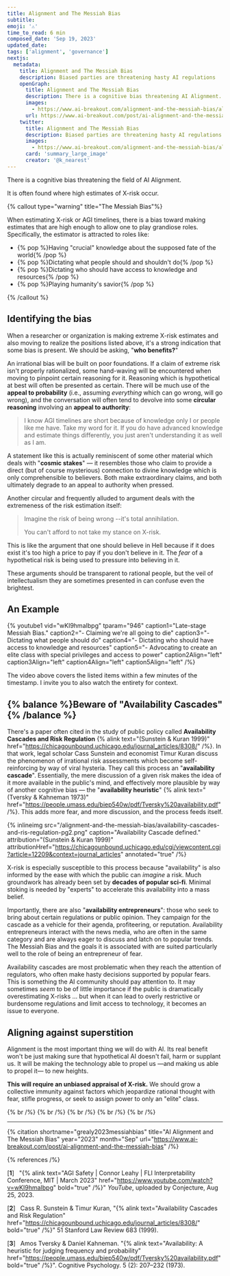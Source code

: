 ```yaml
---
title: Alignment and The Messiah Bias
subtitle:
emoji: '⚠️'
time_to_read: 6 min
composed_date: 'Sep 19, 2023'
updated_date:
tags: ['alignment', 'governance']
nextjs:
  metadata:
    title: Alignment and The Messiah Bias
    description: Biased parties are threatening hasty AI regulations
    openGraph:
      title: Alignment and The Messiah Bias
      description: There is a cognitive bias threatening AI Alignment.
      images:
        - https://www.ai-breakout.com/alignment-and-the-messiah-bias/alignment-and-the-messiah-bias.png
      url: https://www.ai-breakout.com/post/ai-alignment-and-the-messiah-bias
    twitter:
      title: Alignment and The Messiah Bias
      description: Biased parties are threatening hasty AI regulations
      images:
        - https://www.ai-breakout.com/alignment-and-the-messiah-bias/alignment-and-the-messiah-bias.png
      card: 'summary_large_image'
      creator: '@k_nearest'
---
```


<!-- ## Biased Risk Estimations -->

There is a cognitive bias threatening the field of AI Alignment.

<!-- It is recognizable often by the **high estimations of X-risk** it produces. -->

It is often found where high estimates of X-risk occur.

<!-- It's caused by an attraction toward emotionally gratifying self-images: -->

<!-- It's caused by an attraction toward gratifying roles: -->

{% callout type="warning" title="The Messiah Bias"%}

When estimating X-risk or AGI timelines, there is a bias toward making estimates that are high enough to allow one to play grandiose roles. Specifically, the estimator is attracted to roles like:

- {% pop %}Having "crucial" knowledge about the supposed fate of the world{% /pop %}
- {% pop %}Dictating what people should and shouldn't do{% /pop %}
- {% pop %}Dictating who should have access to knowledge and resources{% /pop %}
- {% pop %}Playing humanity's savior{% /pop %}

{% /callout %}

## Identifying the bias

When a researcher or organization is making extreme X-risk estimates and also moving to realize the positions listed above, it's a strong indication that some bias is present. We should be asking, "**who benefits?**"

An irrational bias will be built on poor foundations. If a claim of extreme risk isn't properly rationalized, some hand-waving will be encountered when moving to pinpoint certain reasoning for it. Reasoning which is hypothetical at best will often be presented as certain. There will be much use of the **appeal to probability** (i.e., assuming _everything_ which can go wrong, will go wrong), and the conversation will often tend to devolve into some **circular reasoning** involving an **appeal to authority**:

> I know AGI timelines are short because of knowledge only I or people like me have. Take my word for it.
> If you do have advanced knowledge and estimate things differently, you just aren't understanding it as well as I am.

A statement like this is actually reminiscent of some other material which deals with "**cosmic stakes**" &#8212; it resembles those who claim to provide a direct (but of course mysterious) connection to divine knowledge which is only comprehensible to believers. Both make extraordinary claims, and both ultimately degrade to an appeal to authority when pressed.

Another circular and frequently alluded to argument deals with the extremeness of the risk estimation itself:

> Imagine the risk of being wrong --it's total annihilation.
>
> You can't afford to not take my stance on X-risk.

This is like the argument that one should believe in Hell because if it does exist it's too high a price to pay if you don't believe in it. The _fear_ of a hypothetical risk is being used to pressure into believing in it.

These arguments should be transparent to rational people, but the veil of intellectualism they are sometimes presented in can confuse even the brightest.

## An Example

{% youtube1 vid="wKI9hmaIbpg" tparam="946"
caption1="Late-stage Messiah Bias."
caption2="- Claiming we're all going to die"
caption3="- Dictating what people should do"
caption4="- Dictating who should have access to knowledge and resources"
caption5="- Advocating to create an elite class with special privileges and access to power"
caption2Align="left"
caption3Align="left"
caption4Align="left"
caption5Align="left"
/%}

The video above covers the listed items within a few minutes of the timestamp. I invite you to also watch the entirety for context.

## {% balance %}Beware of "Availability Cascades" {% /balance %}

There's a paper often cited in the study of public policy called **Availability Cascades and Risk Regulation** {% alink text="(Sunstein & Kuran 1999)" href="https://chicagounbound.uchicago.edu/journal_articles/8308/" /%}. In that work, legal scholar Cass Sunstein and economist Timur Kuran discuss the phenomenon of irrational risk assessments which become self-reinforcing by way of viral hysteria. They call this process an "**availability cascade**". Essentially, the mere discussion of a given risk makes the idea of it more available in the public's mind, and effectively more plausible by way of another cognitive bias &#8212; the "**availability heuristic**" {% alink text="(Tversky & Kahneman 1973)" href="https://people.umass.edu/biep540w/pdf/Tversky%20availability.pdf" /%}. This adds more fear, and more discussion, and the process feeds itself.

{% inlineimg src="/alignment-and-the-messiah-bias/availability-cascades-and-ris-regulation-pg2.png" caption="Availability Cascade defined." attribution="(Sunstein & Kuran 1999)" attributionHref="https://chicagounbound.uchicago.edu/cgi/viewcontent.cgi?article=12209&context=journal_articles" annotated="true" /%}

X-risk is especially susceptible to this process because "availability" is also informed by the ease with which the public can _imagine_ a risk. Much groundwork has already been set by **decades of popular sci-fi**. Minimal stoking is needed by "experts" to accelerate this availability into a mass belief.

Importantly, there are also "**availability entrepreneurs**": those who seek to bring about certain regulations or public opinion. They campaign for the cascade as a vehicle for their agenda, profiteering, or reputation. Availability entrepreneurs interact with the news media, who are often in the same category and are always eager to discuss and latch on to popular trends. The Messiah Bias and the goals it is associated with are suited particularly well to the role of being an entrepreneur of fear.

Availability cascades are most problematic when they reach the attention of regulators, who often make hasty decisions supported by popular fears. This is something the AI community should pay attention to. It may sometimes _seem_ to be of little importance if the public is dramatically overestimating X-risks ... but when it can lead to overly restrictive or burdensome regulations and limit access to technology, it becomes an issue to everyone.

## Aligning against superstition

Alignment is the most important thing we will do with AI. Its real benefit won't be just making sure that hypothetical AI doesn't fail, harm or supplant us. It will be making the technology able to propel us &#8212;and making us able to propel it&#8212; to new heights.

**This will require an unbiased appraisal of X-risk.** We should grow a collective immunity against factors which jeopardize rational thought with fear, stifle progress, or seek to assign power to only an "elite" class.

{% br /%}
{% br /%}
{% br /%}
{% br /%}
{% br /%}

---

{% citation
shortname="grealy2023messiahbias"
title="AI Alignment and The Messiah Bias"
year="2023"
month="Sep"
url="https://www.ai-breakout.com/post/ai-alignment-and-the-messiah-bias"
/%}

{% references /%}

[**1**] &nbsp; "{% alink text="AGI Safety | Connor Leahy | FLI Interpretability Conference, MIT | March 2023" href="https://www.youtube.com/watch?v=wKI9hmaIbpg" bold="true" /%}" _YouTube_, uploaded by Conjecture, Aug 25, 2023.

[**2**] &nbsp; Cass R. Sunstein & Timur Kuran, "{% alink text="Availability Cascades and Risk Regulation" href="https://chicagounbound.uchicago.edu/journal_articles/8308/" bold="true" /%}" 51 Stanford Law Review 683 (1999).

[**3**] &nbsp; Amos Tversky & Daniel Kahneman. "{% alink text="Availability: A heuristic for judging frequency and probability" href="https://people.umass.edu/biep540w/pdf/Tversky%20availability.pdf" bold="true" /%}". Cognitive Psychology. 5 (2): 207–232 (1973).
